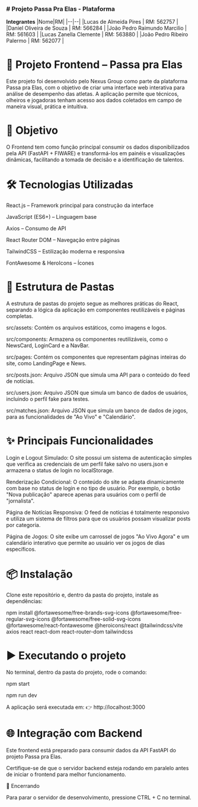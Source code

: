 <h3># Projeto Passa Pra Elas - Plataforma</h3>

**Integrantes**
|Nome|RM|
|--|--|
|Lucas de Almeida Pires | RM: 562757 |
|Daniel Oliveira de Souza | RM: 566284 |
|João Pedro Raimundo Marcilio | RM: 561603 |
|Lucas Zanella Clemente | RM: 563880 |
|João Pedro Ribeiro Palermo | RM: 562077 |

# 🎨 Projeto Frontend – Passa pra Elas

Este projeto foi desenvolvido pelo Nexus Group como parte da plataforma Passa pra Elas, com o objetivo de criar uma interface web interativa para análise de desempenho das atletas. A aplicação permite que técnicos, olheiros e jogadoras tenham acesso aos dados coletados em campo de maneira visual, prática e intuitiva.

# 🚀 Objetivo

O Frontend tem como função principal consumir os dados disponibilizados pela API (FastAPI + FIWARE) e transformá-los em painéis e visualizações dinâmicas, facilitando a tomada de decisão e a identificação de talentos.

# 🛠️ Tecnologias Utilizadas

React.js – Framework principal para construção da interface

JavaScript (ES6+) – Linguagem base

Axios – Consumo de API

React Router DOM – Navegação entre páginas

TailwindCSS – Estilização moderna e responsiva

FontAwesome & HeroIcons – Ícones

# 📁 Estrutura de Pastas
A estrutura de pastas do projeto segue as melhores práticas do React, separando a lógica da aplicação em componentes reutilizáveis e páginas completas.

src/assets: Contém os arquivos estáticos, como imagens e logos.

src/components: Armazena os componentes reutilizáveis, como o NewsCard, LoginCard e a NavBar.

src/pages: Contém os componentes que representam páginas inteiras do site, como LandingPage e News.

src/posts.json: Arquivo JSON que simula uma API para o conteúdo do feed de notícias.

src/users.json: Arquivo JSON que simula um banco de dados de usuários, incluindo o perfil fake para testes.

src/matches.json: Arquivo JSON que simula um banco de dados de jogos, para as funcionalidades de "Ao Vivo" e "Calendário".

# ✨ Principais Funcionalidades

Login e Logout Simulado: O site possui um sistema de autenticação simples que verifica as credenciais de um perfil fake salvo no users.json e armazena o status de login no localStorage.

Renderização Condicional: O conteúdo do site se adapta dinamicamente com base no status de login e no tipo de usuário. Por exemplo, o botão "Nova publicação" aparece apenas para usuários com o perfil de "jornalista".

Página de Notícias Responsiva: O feed de notícias é totalmente responsivo e utiliza um sistema de filtros para que os usuários possam visualizar posts por categoria.

Página de Jogos: O site exibe um carrossel de jogos "Ao Vivo Agora" e um calendário interativo que permite ao usuário ver os jogos de dias específicos.

# 📦 Instalação

Clone este repositório e, dentro da pasta do projeto, instale as dependências:

npm install @fortawesome/free-brands-svg-icons @fortawesome/free-regular-svg-icons @fortawesome/free-solid-svg-icons @fortawesome/react-fontawesome @heroicons/react @tailwindcss/vite axios react react-dom react-router-dom tailwindcss


# ▶️ Executando o projeto

No terminal, dentro da pasta do projeto, rode o comando:

npm start

npm run dev

A aplicação será executada em:
👉 http://localhost:3000

# 🌐 Integração com Backend

Este frontend está preparado para consumir dados da API FastAPI do projeto Passa pra Elas.

Certifique-se de que o servidor backend esteja rodando em paralelo antes de iniciar o frontend para melhor funcionamento.

🛑 Encerrando

Para parar o servidor de desenvolvimento, pressione CTRL + C no terminal.
